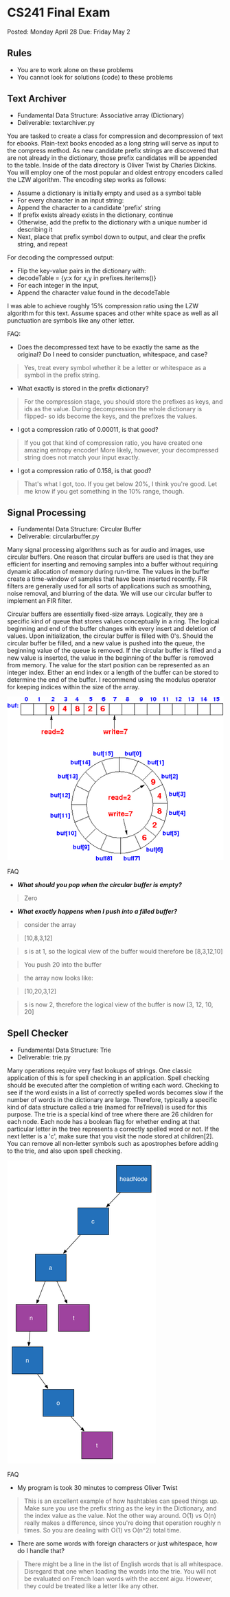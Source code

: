 CS241 Final Exam
===================

Posted: Monday  April 28
Due:    Friday  May 2

Rules
--------

+ You are to work alone on these problems
+ You cannot look for solutions (code) to these problems

Text Archiver
----------------

+ Fundamental Data Structure: Associative array (Dictionary)
+ Deliverable: textarchiver.py

You are tasked to create a class for compression and decompression of text for ebooks. Plain-text books encoded as a long string will serve as input to the compress method. As new candidate prefix strings are discovered that are not already in the dictionary, those prefix candidates will be appended to the table. Inside of the data directory is Oliver Twist by Charles Dickins.  You will employ one of the most popular and oldest entropy encoders called the LZW algorithm. The encoding step works as follows:

+ Assume a dictionary is initially empty and used as a symbol table
+ For every character in an input string:
+ Append the character to a candidate 'prefix' string
+ If prefix exists already exists in the dictionary, continue
+ Otherwise, add the prefix to the dictionary with a unique number id describing it
+ Next, place that prefix symbol down to output, and clear the prefix string, and repeat
    
For decoding the compressed output:

+ Flip the key-value pairs in the dictionary with:
+ decodeTable = {y:x for x,y in prefixes.iteritems()}
+ For each integer in the input,
+ Append the character value found in the decodeTable

I was able to achieve roughly 15% compression ratio using the LZW algorithm for this text. Assume spaces and other white space as well as all punctuation are symbols like any other letter.

FAQ:

+ Does the decompressed text have to be exactly the same as the original? Do I need to consider punctuation, whitespace, and case?

> Yes, treat every symbol whether it be a letter or whitespace as a symbol in the prefix string.

+ What exactly is stored in the prefix dictionary?

> For the compression stage, you should store the prefixes as keys, and ids as the value. During decompression the whole dictionary is flipped- so ids become the keys, and the prefixes the values.

+ I got a compression ratio of 0.00011, is that good?

> If you got that kind of compression ratio, you have created one amazing entropy encoder! More likely, however, your decompressed string does not match your input exactly.

+ I got a compression ratio of 0.158, is that good?

> That's what I got, too. If you get below 20%, I think you're good. Let me know if you get something in the 10% range, though.

Signal Processing
----------------------

+ Fundamental Data Structure: Circular Buffer
+ Deliverable: circularbuffer.py

Many signal processing algorithms such as for audio and images, use circular buffers. One reason that circular buffers are used is that they are efficient for inserting and removing samples into a buffer without requiring dynamic allocation of memory during run-time. The values in the buffer create a time-window of samples that have been inserted recently. FIR filters are generally used for all sorts of applications such as smoothing, noise removal, and blurring of the data. We will use our circular buffer to implement an FIR filter.

Circular buffers are essentially fixed-size arrays. Logically, they are a specific kind of queue that stores values conceptually in a ring. The logical beginning and end of the buffer changes with every insert and deletion of values. Upon initialization, the circular buffer is filled with 0's. Should the circular buffer be filled, and a new value is pushed into the queue, the beginning value of the queue is removed. If the circular buffer is filled and a new value is inserted, the value in the beginning of the buffer is removed from memory. The value for the start position can be represented as an integer index. Either an end index or a length of the buffer can be stored to determine the end of the buffer. I recommend using the modulus operator for keeping indices within the size of the array.

![Circular Buffer](data/queue.gif)

FAQ

+ ***What should you pop when the circular buffer is empty?***

> Zero 

+ ***What exactly happens when I push into a filled buffer?***

> consider the array

> [10,8,3,12]

> s is at 1, so the logical view of the buffer would therefore be [8,3,12,10]

> You push 20 into the buffer

> the array now looks like:

> [10,20,3,12]

> s is now 2, therefore the logical view of the buffer is now [3, 12, 10, 20]

Spell Checker
---------------------

+ Fundamental Data Structure: Trie
+ Deliverable: trie.py

Many operations require very fast lookups of strings. One classic application of this is for spell checking in an application. Spell checking should be executed after the completion of writing each word. Checking to see if the word exists in a list of correctly spelled words becomes slow if the number of words in the dictionary are large. Therefore, typically a specific kind of data structure called a trie (named for reTrieval) is used for this purpose. The trie is a special kind of tree where there are 26 children for each node. Each node has a boolean flag for whether ending at that particular letter in the tree represents a correctly spelled word or not. If the next letter is a 'c', make sure that you visit the node stored at children[2]. You can remove all non-letter symbols such as apostrophes before adding to the trie, and also upon spell checking. 

![Circular Buffer](data/trie.png)

FAQ

+ My program is took 30 minutes to compress Oliver Twist

> This is an excellent example of how hashtables can speed things up. Make sure you use the prefix string as the key in the Dictionary, and the index value as the value. Not the other way around. O(1) vs O(n) really makes a difference, since you're doing that operation roughly n times. So you are dealing with O(1) vs O(n^2) total time.

+ There are some words with foreign characters or just whitespace, how do I handle that?

> There might be a line in the list of English words that is all whitespace. Disregard that one when loading the words into the trie. You will not be evaluated on French loan words with the accent aigu. However, they could be treated like a letter like any other.
